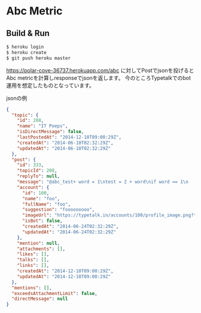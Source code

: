 # Abc Metric #

## Build & Run ##

```sh
$ heroku login
$ heroku create
$ git push heroku master
```

https://polar-cove-36737.herokuapp.com/abc に対してPostでjsonを投げるとAbc metricを計算しresponseでjsonを返します。
今のところTypetalkでのbot運用を想定したものとなっています。

jsonの例

```json
{
  "topic": {
    "id": 208,
    "name": "IT Peeps",
    "isDirectMessage": false,
    "lastPostedAt": "2014-12-10T09:00:29Z",
    "createdAt": "2014-06-10T02:32:29Z",
    "updatedAt": "2014-06-10T02:32:29Z"
  },
  "post": {
    "id": 333,
    "topicId": 208,
    "replyTo": null,
    "message": "@abc_test+ word = 1\ntest = 2 + word\nif word == 1\n          unless test != 2\n            word += test\n          end\n        end\n        print(test)",
    "account": {
      "id": 100,
      "name": "foo",
      "fullName": "foo",
      "suggestion": "fooooooooo",
      "imageUrl": "https://typetalk.in/accounts/100/profile_image.png?t=1403577149000",
      "isBot": false,
      "createdAt": "2014-06-24T02:32:29Z",
      "updatedAt": "2014-06-24T02:32:29Z"
    },
    "mention": null,
    "attachments": [],
    "likes": [],
    "talks": [],
    "links": [],
    "createdAt": "2014-12-10T09:00:29Z",
    "updatedAt": "2014-12-10T09:00:29Z"
  },
  "mentions": [],
  "exceedsAttachmentLimit": false,
  "directMessage": null
}
```